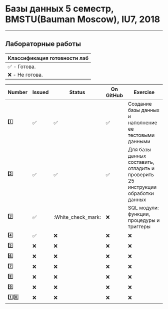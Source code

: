 # Базы данных 5 семестр, BMSTU(Bauman Moscow), IU7, 2018
---
<h2>Лабораторные работы</h2>

| Классификация готовности лаб |
|---|
| :white_check_mark: - Готова. |
| :x: - Не готова. |

| Number | Issued | Status | On GitHub | Exercise |
|------|---|------|----------|---|
| :one: | :white_check_mark: | :white_check_mark: | :white_check_mark: | Создание базы данных и наполнение ее тестовыми данными |
| :two: | :white_check_mark: | :white_check_mark: | :white_check_mark: | Для базы данных составить, отладить и проверить 25 инструкции обработки данных |
| :three: | :white_check_mark: | :White_check_mark: | :x: | SQL модули: функции, процедуры и триггеры |
| :four: | :white_check_mark: | :x: | :x: | :x: |
| :five: | :x: | :x: | :x: | :x: |
| :six: | :x: | :x: | :x: | :x: |
| :seven: | :x: | :x: | :x: | :x: |
| :eight: | :x: | :x: | :x: | :x: |
| :nine: | :x: | :x: | :x: | :x: |
| :one::zero: | :x: | :x: | :x: | :x: |
